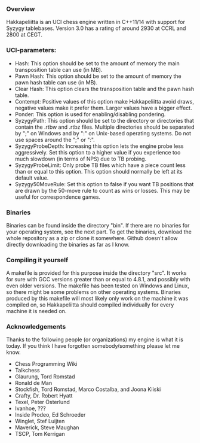 ﻿### Overview

Hakkapeliitta is an UCI chess engine written in C++11/14 with support for Syzygy tablebases. Version 3.0 has a rating of around 2930 at CCRL and 2800 at CEGT. 

### UCI-parameters:

 - Hash: This option should be set to the amount of memory the main transposition table can use (in MB).
 - Pawn Hash: This option should be set to the amount of memory the pawn hash table can use (in MB).
 - Clear Hash: This option clears the transposition table and the pawn hash table.
 - Contempt: Positive values of this option make Hakkapeliitta avoid draws, negative values make it prefer them. Larger values have a bigger effect.
 - Ponder: This option is used for enabling/disabling pondering.
 - SyzygyPath: This option should be set to the directory or directories that contain the .rtbw and .rtbz files. Multiple directories should be separated by ";" on Windows and by ":" on Unix-based operating systems. Do not use spaces around the ";" or ":".
 - SyzygyProbeDepth: Increasing this option lets the engine probe less aggressively. Set this option to a higher value if you experience too much slowdown (in terms of NPS) due to TB probing.
 - SyzygyProbeLimit: Only probe TB files which have a piece count less than or equal to this option. This option should normally be left at its default value.
 - Syzygy50MoveRule: Set this option to false if you want TB positions that are drawn by the 50-move rule to count as wins or losses. This may be useful for correspondence games. 
 
### Binaries

Binaries can be found inside the directory "bin". If there are no binaries for your operating system, see the next part. To get the binaries, download the whole repository as a zip or clone it somewhere. Github doesn't allow directly downloading the binaries as far as I know.

### Compiling it yourself

A makefile is provided for this purpose inside the directory "src". It works for sure with GCC versions greater than or equal to 4.8.1, and possibly with even older versions.
The makefile has been tested on Windows and Linux, so there might be some problems on other operating systems.
Binaries produced by this makefile will most likely only work on the machine it was compiled on, so Hakkapeliitta should compiled individually for every machine it is needed on.

### Acknowledgements	

Thanks to the following people (or organizations) my engine is what it is today.
If you think I have forgotten somebody/something please let me know.

 - Chess Programming Wiki
 - Talkchess
 - Glaurung, Tord Romstad
 - Ronald de Man 
 - Stockfish, Tord Romstad, Marco Costalba, and Joona Kiiski
 - Crafty, Dr. Robert Hyatt
 - Texel, Peter Österlund
 - Ivanhoe, ??? 
 - Inside Prodeo, Ed Schroeder
 - Winglet, Stef Luijten
 - Maverick, Steve Maughan
 - TSCP, Tom Kerrigan 
